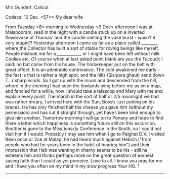 Mrs Gundert, Calicut

 Codacal 10 Dec. <57>*
My dear wife

From Tuesday <8> morning to Wednesday <9 Dec> afternoon I was at Malapooram, read in the night with a candle stuck up on a inverted flowervase of Thomas' and the candle melting the vase burst - wasn't it very stupid?! Yesterday afternoon I came as far as a place called ________ where the Collector has built a sort of stable for roving beings like myself. People mistook me for a ____________ or I might have been left without milk Coolies etc. Of course when at last asked point blank are you the Tuccudi; I said: no but come from his house. The horsekeeper put on the belt with great effect. It is an admirable contrivance. The cold awakened me early - the fact is that is rather a high spot, and the hills (Sisipara ghaut) send down T...r sharp winds. So I got up with the moon and descended from the hill, where in the evening I had seen the lowlands lying before me as on a map, and fancied for a while, how I should take a telescop and Mary with me and explain every point. The march in the sort of half or 2/5 moonlight we had was rather dreary, I arrived here with the Sun, Bossh. just putting on his braces. He has only finished half the cheese you gave him (without my permission) and has cut it straight through, yet have I been kind enough to give him another. Tomorrow morning I will go on to Ponany and hope to find there a letter which happiness is something future still on this excursion. Beuttler is gone to the Miss[ionar]y Conference in the South, so I could not visit him if I would. Probably I may see him when I go to Palghat D.V. 
I visited Bean once or 2ce at Malap. he had heard much against Hebich ("from people who had for years been in the habit of hearing him") and their impression that Heb was wanting in charity seems to be his - still he esteems him and thinks perhaps more on the great question of earnest saving faith than I could as yet perceive. Love to all. I know you pray for me and I have you often on my mind in my slow progress
 Your HG.
1
______________

